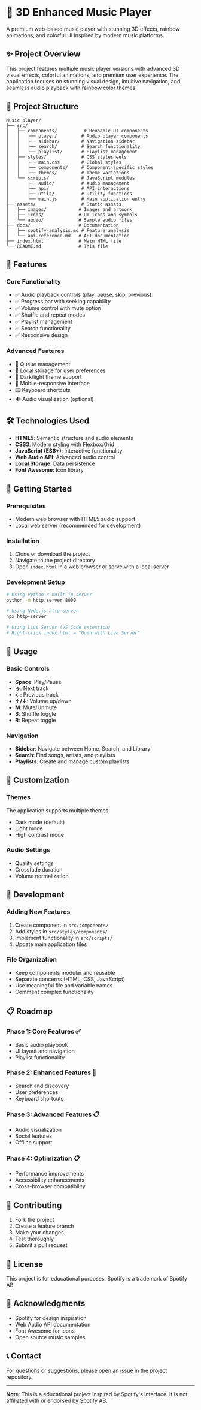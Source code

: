 # 🎵 3D Enhanced Music Player

A premium web-based music player with stunning 3D effects, rainbow animations, and colorful UI inspired by modern music platforms.

## ✨ Project Overview

This project features multiple music player versions with advanced 3D visual effects, colorful animations, and premium user experience. The application focuses on stunning visual design, intuitive navigation, and seamless audio playback with rainbow color themes.

## 📁 Project Structure

```
Music player/
├── src/
│   ├── components/          # Reusable UI components
│   │   ├── player/         # Audio player components
│   │   ├── sidebar/        # Navigation sidebar
│   │   ├── search/         # Search functionality
│   │   └── playlist/       # Playlist management
│   ├── styles/             # CSS stylesheets
│   │   ├── main.css        # Global styles
│   │   ├── components/     # Component-specific styles
│   │   └── themes/         # Theme variations
│   └── scripts/            # JavaScript modules
│       ├── audio/          # Audio management
│       ├── api/            # API interactions
│       ├── utils/          # Utility functions
│       └── main.js         # Main application entry
├── assets/                 # Static assets
│   ├── images/            # Images and artwork
│   ├── icons/             # UI icons and symbols
│   └── audio/             # Sample audio files
├── docs/                  # Documentation
│   ├── spotify-analysis.md # Feature analysis
│   └── api-reference.md   # API documentation
├── index.html             # Main HTML file
└── README.md              # This file
```

## 🚀 Features

### Core Functionality
- ✅ Audio playback controls (play, pause, skip, previous)
- ✅ Progress bar with seeking capability
- ✅ Volume control with mute option
- ✅ Shuffle and repeat modes
- ✅ Playlist management
- ✅ Search functionality
- ✅ Responsive design

### Advanced Features
- 🔄 Queue management
- 💾 Local storage for user preferences
- 🎨 Dark/light theme support
- 📱 Mobile-responsive interface
- ⌨️ Keyboard shortcuts
- 🔊 Audio visualization (optional)

## 🛠️ Technologies Used

- **HTML5**: Semantic structure and audio elements
- **CSS3**: Modern styling with Flexbox/Grid
- **JavaScript (ES6+)**: Interactive functionality
- **Web Audio API**: Advanced audio control
- **Local Storage**: Data persistence
- **Font Awesome**: Icon library

## 🎯 Getting Started

### Prerequisites
- Modern web browser with HTML5 audio support
- Local web server (recommended for development)

### Installation
1. Clone or download the project
2. Navigate to the project directory
3. Open `index.html` in a web browser or serve with a local server

### Development Setup
```bash
# Using Python's built-in server
python -m http.server 8000

# Using Node.js http-server
npx http-server

# Using Live Server (VS Code extension)
# Right-click index.html → "Open with Live Server"
```

## 📱 Usage

### Basic Controls
- **Space**: Play/Pause
- **→**: Next track
- **←**: Previous track
- **↑/↓**: Volume up/down
- **M**: Mute/Unmute
- **S**: Shuffle toggle
- **R**: Repeat toggle

### Navigation
- **Sidebar**: Navigate between Home, Search, and Library
- **Search**: Find songs, artists, and playlists
- **Playlists**: Create and manage custom playlists

## 🎨 Customization

### Themes
The application supports multiple themes:
- Dark mode (default)
- Light mode
- High contrast mode

### Audio Settings
- Quality settings
- Crossfade duration
- Volume normalization

## 🔧 Development

### Adding New Features
1. Create component in `src/components/`
2. Add styles in `src/styles/components/`
3. Implement functionality in `src/scripts/`
4. Update main application files

### File Organization
- Keep components modular and reusable
- Separate concerns (HTML, CSS, JavaScript)
- Use meaningful file and variable names
- Comment complex functionality

## 📋 Roadmap

### Phase 1: Core Features ✅
- Basic audio playbook
- UI layout and navigation
- Playlist functionality

### Phase 2: Enhanced Features 🔄
- Search and discovery
- User preferences
- Keyboard shortcuts

### Phase 3: Advanced Features 📋
- Audio visualization
- Social features
- Offline support

### Phase 4: Optimization 📋
- Performance improvements
- Accessibility enhancements
- Cross-browser compatibility

## 🤝 Contributing

1. Fork the project
2. Create a feature branch
3. Make your changes
4. Test thoroughly
5. Submit a pull request

## 📄 License

This project is for educational purposes. Spotify is a trademark of Spotify AB.

## 🙏 Acknowledgments

- Spotify for design inspiration
- Web Audio API documentation
- Font Awesome for icons
- Open source music samples

## 📞 Contact

For questions or suggestions, please open an issue in the project repository.

---

**Note**: This is a educational project inspired by Spotify's interface. It is not affiliated with or endorsed by Spotify AB.